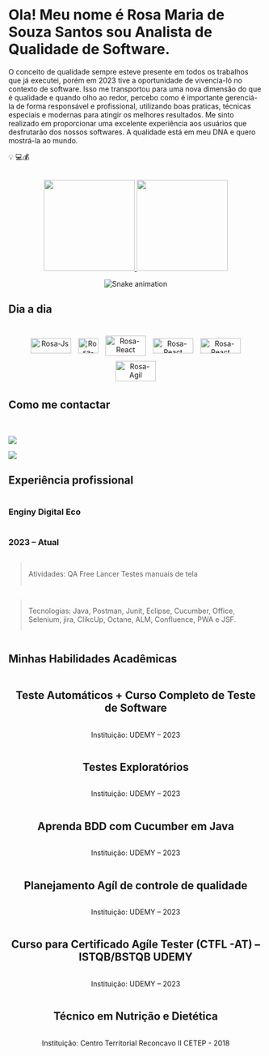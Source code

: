 # Ola! Meu nome é Rosa Maria de Souza Santos sou Analista de Qualidade de Software.

O conceito de qualidade sempre esteve presente em todos os trabalhos que já executei, porém em 2023 tive a oportunidade de vivencia-ló no contexto de software. Isso me transportou para uma nova dimensão do que é qualidade e quando olho ao redor, percebo como é importante gerenciá-la de forma responsável e profissional, utilizando  boas praticas, técnicas especiais e modernas para atingir os melhores resultados. Me sinto realizado em proporcionar uma excelente experiência aos usuários que desfrutarão dos nossos softwares. A qualidade está em meu DNA e quero mostrá-la ao mundo.

💡 💻💰

<div align="center" style="display:line_block"><br>
  <a href="https://github.com/RosaMSS" style="margin:5px;">
  <img height="180em" src="https://github-readme-stats.vercel.app/api?username=EfraimNS&show_icons=true&theme=dracula&include_all_commits=true&count_private=true"/>
  <img height="180em" src="https://github-readme-stats.vercel.app/api/top-langs/?username=EfraimNS&layout=compact&langs_count=7&theme=dracula"/>
</a>

![Snake animation](https://github.com/EfraimNS/EfraimNS/blob/output/github-contribution-grid-snake.svg)
</div>

## Dia a dia

<div align="center" style="display:block"><br>
  <img style="margin:5px;" align="center" alt="Rosa-Js" height="30" width="80" src="https://img.shields.io/badge/Eclipse-2C2255?style=for-the-badge&logo=eclipse&logoColor=white">

  <img  style="margin:5px;" align="center" alt="Rosa-Ts" height="30" width="40" src="https://img.shields.io/badge/Java-ED8B00?style=for-the-badge&logo=java&logoColor=white">

  <img style="margin:5px;" align="center" alt="Rosa-React" height="40" width="80" src="https://encrypted-tbn0.gstatic.com/images?q=tbn:ANd9GcSjtZH6pPuifyRpOBQZRtw1lylv6BTtbUredQ&usqp=CAU">

  <img style="margin:5px;" align="center" alt="Rosa-React" height="30" width="80" src="https://dev.socialidnow.com/images/1/16/Postman.png">
  
  <img style="margin:5px;" align="center" alt="Rosa-React" height="30" width="80" src="https://img2.gratispng.com/20181118/hje/kisspng-office-365-microsoft-office-2-19-microsoft-corpora-previous-logo-microsoft-office-logo-with-app-logo-5bf15a00c45c23.2793800015425438728043.jpg">

  <img style="margin:5px;" align="center" alt="Rosa-Agil" height="40" width="80" src="https://proj4.me/wp-content/uploads/2020/08/Metodologia-agil.png">
  
</div>

## Como me contactar

<div style="display: inline_block"><br>

  <a href = "mailto:rosamariasouzasantos@gmail.com"><img src="https://img.shields.io/badge/-Gmail-%23333?style=for-the-badge&logo=gmail&logoColor=white" target="_blank"></a>

  <a href="http://linkedin.com/in/rosa-maria-souza-santos-23509a242" target="_blank"><img src="https://img.shields.io/badge/-LinkedIn-%230077B5?style=for-the-badge&logo=linkedin&logoColor=white" target="_blank"></a>

</div>

## Experiência profissional

<div align="left" style="display: grid; grid-template-rows: auto auto auto; grid-template-columns: auto">

### Enginy Digital Eco 
### 2023 – Atual 

> Atividades: QA Free Lancer Testes manuais de tela  <br>

>Tecnologias: Java, Postman, Junit, Eclipse, Cucumber, Office, Selenium, jira, ClikcUp, Octane, ALM, Confluence, PWA e JSF.

</div>

## Minhas Habilidades Acadêmicas

<div align="center" style="display: grid; grid-template-rows: auto auto auto; grid-template-columns: auto">

## Teste Automáticos + Curso Completo de Teste de Software

Instituição: UDEMY – 2023

## Testes Exploratórios 

Instituição: UDEMY – 2023

## Aprenda BDD com Cucumber em Java 

Instituição: UDEMY – 2023

## Planejamento Agíl de controle de qualidade

Instituição: UDEMY – 2023

## Curso para Certificado Agíle Tester (CTFL -AT) – ISTQB/BSTQB UDEMY

Instituição: UDEMY – 2023

## Técnico em Nutrição e Dietética  

Instituição: Centro Territorial Reconcavo II 
CETEP - 2018






</div>
